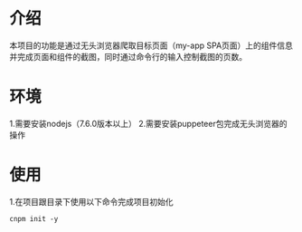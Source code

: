 # 介绍
本项目的功能是通过无头浏览器爬取目标页面（my-app SPA页面）上的组件信息并完成页面和组件的截图，同时通过命令行的输入控制截图的页数。

# 环境
1.需要安装nodejs（7.6.0版本以上）
2.需要安装puppeteer包完成无头浏览器的操作

# 使用
1.在项目跟目录下使用以下命令完成项目初始化
```shell
cnpm init -y
```
